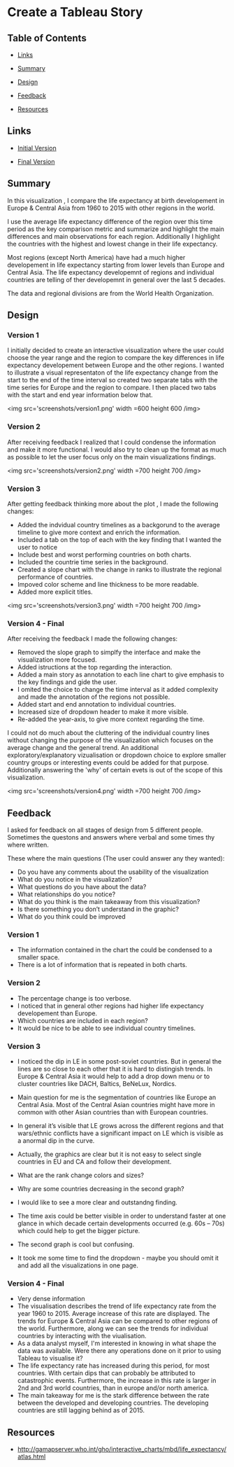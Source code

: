 
# Create a Tableau Story


## Table of Contents

* [Links](#Links)

* [Summary](#Summary)

* [Design](#Design)  

* [Feedback](#Feedback)

* [Resources](#Resources)


## Links

- [Initial Version](https://public.tableau.com/profile/ioanniskbreier#!/vizhome/who_life_expect_story_ver1/EuropeanStory)  

- [Final Version](https://public.tableau.com/profile/ioanniskbreier#!/vizhome/who_life_expect_story_final/EuropeanStory)

## Summary

In this visualization , I compare the  life expectancy at birth developement in Europe & Central Asia from 1960 to 2015 with other regions in the world.

I use the average life expectancy difference of the region over this time period as the key comparison metric and summarize and highlight the main differences and main observations for each region. Additionally I highlight the countries with the highest and lowest change in their life expectancy.

Most regions (except North America) have had a much higher developement in life expectancy starting from lower levels than Europe and Central Asia. The life expectancy developemnt of regions and individual countries are telling of ther developemnt in general over the last 5 decades.

The data and regional divisions are from the World Health Organization.

## Design

### Version 1

I initially decided to create an interactive visualization where the user could choose the year range and the region to compare the key differences in life expectancy developement between Europe and the other regions.
I wanted to illustrate a visual representaton of the life expectancy change from the start to the end  of the time interval so created two separate tabs with the time series for Europe and the region to compare. I then placed two tabs with the start and end year information below that.

<img src='screenshots/version1.png' width =600 height 600 /img>


### Version 2

After receiving feedback I realized that I could condense the information and make it more functional. I would also try to clean up the format as much as possible to let the user focus only on the main visualizations findings.

<img src='screenshots/version2.png' width =700 height 700 /img>

 
### Version 3

After getting feedback thinking more about the plot , I made the following changes:

- Added the indvidual country timelines as a backgorund to the average timeline to give more context and enrich the information.  
- Included a  tab on the top of each with the key finding that I wanted the user to notice
- Include best and worst performing countries on both charts.
- Included the countrie time series in the background.
- Created a slope chart with the change in ranks to illustrate the regional performance of countries.
- Impoved color scheme and line thickness to be more readable.
- Added more explicit titles.

<img src='screenshots/version3.png' width =700 height 700 /img>


### Version 4 - Final 

After receiving the feedback I made the following changes:

- Removed the slope graph to simplfy the interface and make the visualization more focused.
- Added istructions at the top regarding the interaction. 
- Added a main story as annotation to each line chart  to give emphasis to the key findings and gide the user.
- I omited the choice to change the time interval as it added complexity and made the annotation of the regions  not possible.
- Added start and end annotation to individual countries.
- Increased size of dropdown header to make it more visible.
- Re-added the year-axis, to give more context regarding the time.

I could not do much about the cluttering of the individual country lines without changing the purpose of the visualization which focuses on the average change and the general trend. An additional exploratory/explanatory vizualisation or dropdown choice to explore smaller country groups or interesting events could be added for that purpose.
Additionally answering the 'why' of certain evets is out of the scope of this visualization.

<img src='screenshots/version4.png' width =700 height 700 /img>

## Feedback

I asked for feedback on all stages of design from 5 different people. Sometimes the questons and answers where verbal and some times thy where written.

These where the main questions (The user could answer any they wanted):

- Do you have any comments about the usability of the visualization
- What do you notice in the visualization?
- What questions do you have about the data?
- What relationships do you notice?
- What do you think is the main takeaway from this visualization?
- Is there something you don’t understand in the graphic?
- What do you think could be improved

### Version 1 

 - The information contained in the chart the could be condensed to a smaller space.
 - There is a lot of information that is repeated in both charts.
 
### Version 2

 - The percentage change is too verbose.
 - I noticed that in general other regions had higher life expectancy developement than Europe.
 - Which countries are included in each region?
 - It would be nice to be able to see individual country timelines.
 
### Version 3

- I noticed the dip in LE in some post-soviet countries. But in general the lines are so close to each other that it is hard to distingish trends. In Europe & Central Asia it would help to add a drop down menu or to cluster countries like DACH, Baltics, BeNeLux, Nordics.  
-  Main question for me is the segmentation of countries like Europe an Central Asia. Most of the Central Asian countries might have more in common with other Asian countries than with European countries. 
- In general it’s visible that LE grows across the different regions and that wars/ethnic conflicts have a significant impact on LE which is visible as a anormal dip in the curve.
-  Actually, the graphics are clear but it is not easy to select single countries in EU and CA and follow their development. 

- What are the rank change colors and sizes?
- Why are some countries decreasing in the second graph?
- I would like to see a more clear and outstandng finding.
- The time axis could be better visible in order to understand faster at one glance in which decade certain developments occurred (e.g. 60s – 70s) which could help to get the bigger picture.
- The second graph is cool but confusing.
- It took me some time to find the dropdown - maybe you should omit it and add all the visualizations in one page.
 
### Version 4 - Final

- Very dense information
- The visualisation describes the trend of life expectancy rate from the year 1960 to 2015. Average increase of this rate are displayed. The trends for Europe & Central Asia can be compared to other regions of the world. Furthermore, along we can see the trends for individual countries by interacting with the viualisation.
- As a data analyst myself, I'm interested in knowing in what shape the data was available. Were there any operations done on it prior to using Tableau to visualise it?
- The life expectancy rate has increased during this period, for most countries. With certain dips that can probably be attributed to catastrophic events. Furthermore, the increase in this rate is larger in 2nd and 3rd world countries, than in europe and/or north america.
- The main takeaway for me is the stark difference between the rate between the developed and developing countries. The developing countries are still lagging behind as of 2015.

## Resources

- http://gamapserver.who.int/gho/interactive_charts/mbd/life_expectancy/atlas.html
